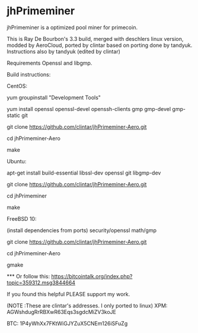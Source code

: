 jhPrimeminer
============

jhPrimeminer is a optimized pool miner for primecoin.

This is Ray De Bourbon's 3.3 build, merged with deschlers linux version, 
modded by AeroCloud, ported by clintar based on porting done by tandyuk.
Instructions also by tandyuk (edited by clintar)

Requirements
Openssl and libgmp.



Build instructions:

CentOS:

yum groupinstall "Development Tools"

yum install openssl openssl-devel openssh-clients gmp gmp-devel gmp-static git

git clone https://github.com/clintar/jhPrimeminer-Aero.git

cd jhPrimeminer-Aero

make


Ubuntu:

apt-get install build-essential libssl-dev openssl git libgmp-dev

git clone https://github.com/clintar/jhPrimeminer-Aero.git

cd jhPrimeminer

make



FreeBSD 10:

(install dependencies from ports)
security/openssl
math/gmp

git clone https://github.com/clintar/jhPrimeminer-Aero.git

cd jhPrimeminer-Aero

gmake



*** Or follow this: https://bitcointalk.org/index.php?topic=359312.msg3844664

If you found this helpful PLEASE support my work.

(NOTE :These are clintar's addresses. I only ported to linux)
XPM: AGWshdugRrRBXwR63Eqs3sgdcMiZV3koJE

BTC: 1P4yWhXx7FKtWiGJYZuX5CNEm126iSFuZg
